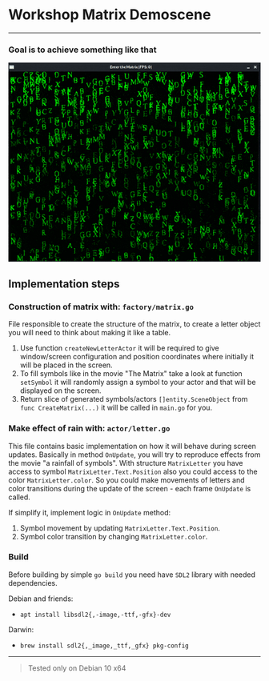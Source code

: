 # Workshop Matrix Demoscene
___

### Goal is to achieve something like that

![Rainfall of symbols like in the Matrix](./assets/example.gif "matrix_example")

## Implementation steps

### Construction of matrix with: `factory/matrix.go`
File responsible to create the structure of the matrix, to create a letter object you will need to think about making it like a table.

1. Use function `createNewLetterActor` it will be required to give window/screen configuration and position coordinates where initially it will be placed in the screen.
2. To fill symbols like in the movie "The Matrix" take a look at function `setSymbol` it will randomly assign a symbol to your actor and that will be displayed on the screen.
3. Return slice of generated symbols/actors `[]entity.SceneObject` from `func CreateMatrix(...)` it will be called in `main.go` for you.

### Make effect of rain with: `actor/letter.go`
This file contains basic implementation on how it will behave during screen updates.
Basically in method `OnUpdate`, you will try to reproduce effects from the movie "a rainfall of symbols".
With structure `MatrixLetter` you have access to symbol `MatrixLetter.Text.Position` also you could access to the color `MatrixLetter.color`.
So you could make movements of letters and color transitions during the update of the screen - each frame `OnUpdate` is called.

If simplify it, implement logic in `OnUpdate` method:
1. Symbol movement by updating `MatrixLetter.Text.Position`.
2. Symbol color transition by changing `MatrixLetter.color`.

### Build

Before building by simple `go build` you need have `SDL2` library with needed dependencies.

Debian and friends: 
* ```apt install libsdl2{,-image,-ttf,-gfx}-dev```

Darwin:
* ```brew install sdl2{,_image,_ttf,_gfx} pkg-config```

___
> Tested only on Debian 10 x64

